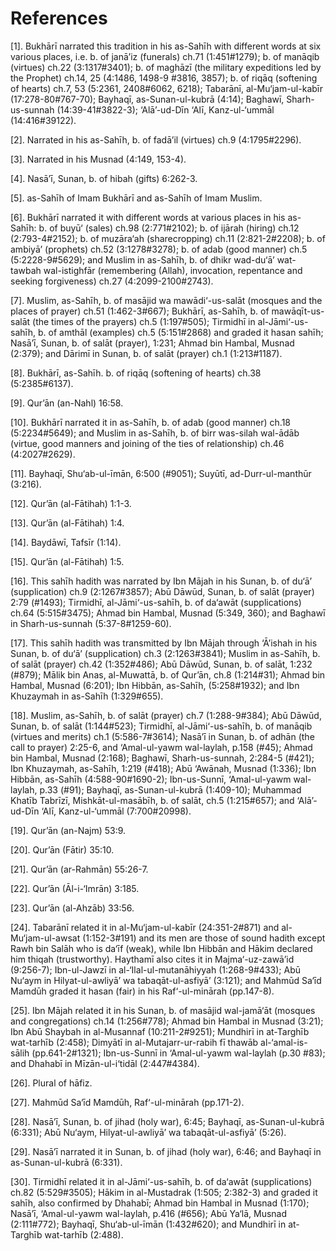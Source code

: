References
==========

[1]. Bukhārī narrated this tradition in his as-Sahīh with different
words at six various places, i.e. b. of janā’iz (funerals) ch.71
(1:451\#1279); b. of manāqib (virtues) ch.22 (3:1317\#3401); b. of
maghāzī (the military expeditions led by the Prophet) ch.14, 25 (4:1486,
1498-9 \#3816, 3857); b. of riqāq (softening of hearts) ch.7, 53
(5:2361, 2408\#6062, 6218); Tabarānī, al-Mu‘jam-ul-kabīr
(17:278-80\#767-70); Bayhaqī, as-Sunan-ul-kubrā (4:14); Baghawī,
Sharh-us-sunnah (14:39-41\#3822-3); ‘Alā’-ud-Dīn ‘Alī, Kanz-ul-‘ummāl
(14:416\#39122).

[2]. Narrated in his as-Sahīh, b. of fadā’il (virtues) ch.9
(4:1795\#2296).

[3]. Narrated in his Musnad (4:149, 153-4).

[4]. Nasā’ī, Sunan, b. of hibah (gifts) 6:262-3.

[5]. as-Sahīh of Imam Bukhārī and as-Sahīh of Imam Muslim.

[6]. Bukhārī narrated it with different words at various places in his
as-Sahīh: b. of buyū‘ (sales) ch.98 (2:771\#2102); b. of ijārah (hiring)
ch.12 (2:793-4\#2152); b. of muzāra‘ah (sharecropping) ch.11
(2:821-2\#2208); b. of ambiyā’ (prophets) ch.52 (3:1278\#3278); b. of
adab (good manner) ch.5 (5:2228-9\#5629); and Muslim in as-Sahīh, b. of
dhikr wad-du‘ā’ wat-tawbah wal-istighfār (remembering (Allah),
invocation, repentance and seeking forgiveness) ch.27
(4:2099-2100\#2743).

[7]. Muslim, as-Sahīh, b. of masājid wa mawādi‘-us-salāt (mosques and
the places of prayer) ch.51 (1:462-3\#667); Bukhārī, as-Sahīh, b. of
mawāqīt-us-salāt (the times of the prayers) ch.5 (1:197\#505); Tirmidhī
in al-Jāmi‘-us-sahīh, b. of amthāl (examples) ch.5 (5:151\#2868) and
graded it hasan sahīh; Nasā’ī, Sunan, b. of salāt (prayer), 1:231; Ahmad
bin Hambal, Musnad (2:379); and Dārimī in Sunan, b. of salāt (prayer)
ch.1 (1:213\#1187).

[8]. Bukhārī, as-Sahīh. b. of riqāq (softening of hearts) ch.38
(5:2385\#6137).

[9]. Qur’ān (an-Nahl) 16:58.

[10]. Bukhārī narrated it in as-Sahīh, b. of adab (good manner) ch.18
(5:2234\#5649); and Muslim in as-Sahīh, b. of birr was-silah wal-ādāb
(virtue, good manners and joining of the ties of relationship) ch.46
(4:2027\#2629).

[11]. Bayhaqī, Shu‘ab-ul-īmān, 6:500 (\#9051); Suyūtī,
ad-Durr-ul-manthūr (3:216).

[12]. Qur’ān (al-Fātihah) 1:1-3.

[13]. Qur’ān (al-Fātihah) 1:4.

[14]. Baydāwī, Tafsīr (1:14).

[15]. Qur’ān (al-Fātihah) 1:5.

[16]. This sahīh hadith was narrated by Ibn Mājah in his Sunan, b. of
du‘ā’ (supplication) ch.9 (2:1267\#3857); Abū Dāwūd, Sunan, b. of salāt
(prayer) 2:79 (\#1493); Tirmidhī, al-Jāmi‘-us-sahīh, b. of da‘awāt
(supplications) ch.64 (5:515\#3475); Ahmad bin Hambal, Musnad (5:349,
360); and Baghawī in Sharh-us-sunnah (5:37-8\#1259-60).

[17]. This sahīh hadith was transmitted by Ibn Mājah through ‘Ā’ishah in
his Sunan, b. of du‘ā’ (supplication) ch.3 (2:1263\#3841); Muslim in
as-Sahīh, b. of salāt (prayer) ch.42 (1:352\#486); Abū Dāwūd, Sunan, b.
of salāt, 1:232 (\#879); Mālik bin Anas, al-Muwattā, b. of Qur’ān, ch.8
(1:214\#31); Ahmad bin Hambal, Musnad (6:201); Ibn Hibbān, as-Sahīh,
(5:258\#1932); and Ibn Khuzaymah in as-Sahīh (1:329\#655).

[18]. Muslim, as-Sahīh, b. of salāt (prayer) ch.7 (1:288-9\#384); Abū
Dāwūd, Sunan, b. of salāt (1:144\#523); Tirmidhī, al-Jāmi‘-us-sahīh, b.
of manāqib (virtues and merits) ch.1 (5:586-7\#3614); Nasā’ī in Sunan,
b. of adhān (the call to prayer) 2:25-6, and ‘Amal-ul-yawm wal-laylah,
p.158 (\#45); Ahmad bin Hambal, Musnad (2:168); Baghawī,
Sharh-us-sunnah, 2:284-5 (\#421); Ibn Khuzaymah, as-Sahīh, 1:219
(\#418); Abū ‘Awānah, Musnad (1:336); Ibn Hibbān, as-Sahīh
(4:588-90\#1690-2); Ibn-us-Sunnī, ‘Amal-ul-yawm wal-laylah, p.33 (\#91);
Bayhaqī, as-Sunan-ul-kubrā (1:409-10); Muhammad Khatīb Tabrīzī,
Mishkāt-ul-masābīh, b. of salāt, ch.5 (1:215\#657); and ‘Alā’-ud-Dīn
‘Alī, Kanz-ul-‘ummāl (7:700\#20998).

[19]. Qur’ān (an-Najm) 53:9.

[20]. Qur’ān (Fātir) 35:10.

[21]. Qur’ān (ar-Rahmān) 55:26-7.

[22]. Qur’ān (Āl-i-‘Imrān) 3:185.

[23]. Qur’ān (al-Ahzāb) 33:56.

[24]. Tabarānī related it in al-Mu‘jam-ul-kabīr (24:351-2\#871) and
al-Mu‘jam-ul-awsat (1:152-3\#191) and its men are those of sound hadith
except Rawh bin Salāh who is da‘īf (weak), while Ibn Hibbān and Hākim
declared him thiqah (trustworthy). Haythamī also cites it in
Majma‘-uz-zawā’id (9:256-7); Ibn-ul-Jawzī in al-‘Ilal-ul-mutanāhiyyah
(1:268-9\#433); Abū Nu‘aym in Hilyat-ul-awliyā’ wa tabaqāt-ul-asfiyā’
(3:121); and Mahmūd Sa‘īd Mamdūh graded it hasan (fair) in his
Raf‘-ul-minārah (pp.147-8).

[25]. Ibn Mājah related it in his Sunan, b. of masājid wal-jamā‘āt
(mosques and congregations) ch.14 (1:256\#778); Ahmad bin Hambal in
Musnad (3:21); Ibn Abū Shaybah in al-Musannaf (10:211-2\#9251); Mundhirī
in at-Targhīb wat-tarhīb (2:458); Dimyātī in al-Mutajarr-ur-rabih fī
thawāb al-‘amal-is-sālih (pp.641-2\#1321); Ibn-us-Sunnī in ‘Amal-ul-yawm
wal-laylah (p.30 \#83); and Dhahabī in Mīzān-ul-i‘tidāl (2:447\#4384).

[26]. Plural of hāfiz.

[27]. Mahmūd Sa‘īd Mamdūh, Raf‘-ul-minārah (pp.171-2).

[28]. Nasā’ī, Sunan, b. of jihad (holy war), 6:45; Bayhaqī,
as-Sunan-ul-kubrā (6:331); Abū Nu‘aym, Hilyat-ul-awliyā’ wa
tabaqāt-ul-asfiyā’ (5:26).

[29]. Nasā’ī narrated it in Sunan, b. of jihad (holy war), 6:46; and
Bayhaqī in as-Sunan-ul-kubrā (6:331).

[30]. Tirmidhī related it in al-Jāmi‘-us-sahīh, b. of da‘awāt
(supplications) ch.82 (5:529\#3505); Hākim in al-Mustadrak (1:505;
2:382-3) and graded it sahīh, also confirmed by Dhahabī; Ahmad bin
Hambal in Musnad (1:170); Nasā’ī, ‘Amal-ul-yawm wal-laylah, p.416
(\#656); Abū Ya‘lā, Musnad (2:111\#772); Bayhaqī, Shu‘ab-ul-īmān
(1:432\#620); and Mundhirī in at-Targhīb wat-tarhīb (2:488).



